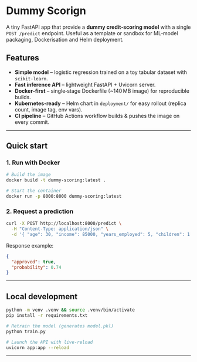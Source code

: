 # Dummy Sсorign

A tiny FastAPI app that provide a **dummy credit‑scoring model** with a single `POST /predict` endpoint. Useful as a template or sandbox for ML‑model packaging, Dockerisation and Helm deployment.

## Features

* **Simple model** – logistic regression trained on a toy tabular dataset with `scikit‑learn`.
* **Fast inference API** – lightweight FastAPI + Uvicorn server.
* **Docker‑first** – single‑stage Dockerfile (\~140 MB image) for reproducible builds.
* **Kubernetes‑ready** – Helm chart in `deployment/` for easy rollout (replica count, image tag, env vars).
* **CI pipeline** – GitHub Actions workflow builds & pushes the image on every commit.

---

## Quick start

### 1. Run with Docker

```bash
# Build the image
docker build -t dummy-scoring:latest .

# Start the container
docker run -p 8000:8000 dummy-scoring:latest
```

### 2. Request a prediction

```bash
curl -X POST http://localhost:8000/predict \
  -H "Content-Type: application/json" \
  -d '{ "age": 30, "income": 85000, "years_employed": 5, "children": 1 }'
```

Response example:

```json
{
  "approved": true,
  "probability": 0.74
}
```

---

## Local development

```bash
python -m venv .venv && source .venv/bin/activate
pip install -r requirements.txt

# Retrain the model (generates model.pkl)
python train.py

# Launch the API with live‑reload
uvicorn app:app --reload
```
---
